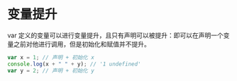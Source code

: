 # 变量提升

var 定义的变量可以进行变量提升，且只有声明可以被提升：即可以在声明一个变量之前对他进行调用，但是初始化和赋值并不提升。

```js
var x = 1; // 声明 + 初始化 x
console.log(x + " " + y); // '1 undefined'
var y = 2; // 声明 + 初始化 y
```
